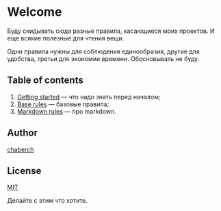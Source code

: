 # Welcome

Буду скидывать сюда разные правила, касающиеся моих проектов.
И еще всякие полезные для чтения вещи.

Одни правила нужны для соблюдения единообразия,
другие для удобства, третьи для экономии времени.
Обосновывать не буду.

## Table of contents

1. [Getting started][getting-started] — что надо знать перед началом;
2. [Base rules][base] — базовые правила;
3. [Markdown rules][markdown] — про markdown.

## Author

[chaberch][chaberch]

## License

[MIT][license]

Делайте с этим что хотите.

[getting-started]: getting-started.md
[base]: base.md
[markdown]: markdown.md
[chaberch]: https://github.com/chabErch
[license]: https://github.com/chabErch/how-to-chaberch/blob/main/LICENSE
